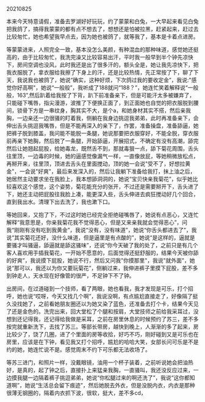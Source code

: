 20210825

本来今天特意请假，准备去罗湖好好玩玩，约了蒙蒙和白兔，一大早起来看见白兔把我鸽了，搞得我蒙蒙的都有点不想去了，想想还是怕被拉黑，赶紧起来，赶过去比较匆忙，她也希望我早点去，因为她也被鸽了，就等我了，基本是卡着点进房。

等蒙蒙进来，人照完全一致，基本没怎么美颜，有种混血的那种味道，感觉她还挺高的，由于比较匆忙，我洗完澡又比较容易出汗，平时我一般早到半个钟先凉快下，房间空调也没风，此时我还是出了很多汗的，额头全是，她让我先凉快下，把我衣服脱了，拿衣服给我擦了下身上的汗，还是比较热情，先正常按了下，聊了下天，我说我也被鸽了，她说“确实，这种好烦，下次鸽过我的要收定金”，我说:"感觉你好高啊"，她说“一般般”，我听成了188就问“188？”，她连忙笑着解释说“一般般，163”,然后趴着给我按了下背，趴下前准备亲下，但是可能汗太多被嫌弃了，只能碰下嘴唇，指尖漫游，波推了下便换正面了，到正面她也自觉的把衣服脱到腰间，锁骨下方是一串纹身，胸其实不大，是个a，和她身材其实不搭，然后亲我胸，一边亲还一边很骚的盯着我，侧躺在我身边挑逗我弟弟，此时再准备亲下，会伸出舌头挑逗我嘴唇，但是不能再深入的亲下了，作罢，准备操盘，准备舔逼，她把裤子脱到膝盖，我问能不能脱一条腿，她说那要把衣服穿好，不能全脱，穿衣服前再亲下她胸，然后脱了一条腿，开始舔逼，开展招式，不确定有没有高潮，舔完然后让她翘起屁股，给她毒龙，既然舌不到，那就毒狠一点，舔下菊花周围，舌头往里顶，一边毒的时候，她的逼感觉像漏气一样，一直像放屁，等她稍微放松点，再掰开来，往里顶，顶进去舌头在里面搅动，顶的她一会说"受不了，好想拉黄金"，一会说"好爽"，最后来发深入的，然后让我躺下准备给我打，抹上油之后，她居然主动要求坐在我脸上，我本想舔洞洞的，她说“宝贝快亲我菊花”，似乎她比较喜欢这个感觉，这个姿势，菊花能充分的张开，不过还是需要掰开下，舌头进了下，她还主动把屁股往我脸上凑，能更深入些，舌头伸进去疯狂搅动好几个回合，直到我出水。清理下出去洗了，我也漱下口。

等她回来，又抱了下，不过这时她已经完全拒绝碰嘴唇了，她说有点恶心，又连忙解释“我意思是，你亲我菊花我不觉得恶心，但是又来亲我就会觉得恶心”，问我“刚刚有没有吃到我黄金”，我说“没有，没有味道”，她说“你舌头都进去了”，我说“其实菊花还好，没什么味道，但是逼里是有点酸的”，她说“是这样的，逼就是要骚才叫骚逼，舔逼就是舔这骚味”，还说“你今天破了我的处了，之前只是有几个客人喜欢用手插我菊花，一开始不愿意的，后面觉得还挺舒服的，结果今天被你舔的好爽”，我说摸下屁股，她说不行，然后又问我"你摸那里"，我说"就外面"，她说“那可以，我还以为你又要玩菊花”，侧躺过来，我伸进裤子里摸下屁股，差不多到钟走人，天水现在好像管的很严，不足钟下不了钟。

出房间，在过道碰到一个技师，看了两眼，她也看我，我才发现是可乐，打个招呼，她也说“哎呀，今天又找几个啊”，我说没啊，有点尴尬直接走了，好像隔了挺久没找她了，之前看她朋友圈还以为她又染了蓝色，还准备去打个卡，结果今天见了还是金色的。洗完出来，回大堂松了个腿和按肩，大堂技师之前给我采耳过，没想到还记得我，还记得给我做是采耳，之前在房里休息的时候预约了苏三，差不多按完就重新洗下，去找了苏三。等部长带房，越快到晚上，人渐渐的多了起来，房比较少了，饶了几圈，进了个里面的房等收拾，好巧不巧，刚好碰到又是可乐也在房里，应该是在下钟，看见我又打个招呼，尴尬的哈哈大笑，女部长问可乐是不是约的她，她连忙说不是。感觉周末不约下可乐都无法收场了。

等苏三进门，和照片一样，没戴眼镜，油用一个杯子装着，之前听说她会把油热好，是真的，起了钟之后，直接扑上来猛亲我胸，一直骚叫，我还没反应过来，一边摸我腿一边隔着裤子挑逗弟弟，她说“你松腿过来的啊还洗了”，我说“这你都知道啊”，她说“生活总会留下痕迹”，然后她脱去外衣，但是没脱内衣，内衣是那种很薄无钢圈的，隔着内衣抓下波，很软，挺大，差不多cd，



